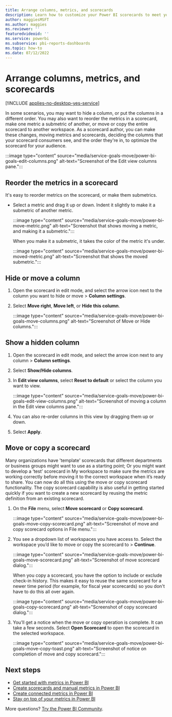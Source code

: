 ```yaml
---
title: Arrange columns, metrics, and scorecards
description: Learn how to customize your Power BI scorecards to meet your teams' needs.
author: maggiesMSFT
ms.author: maggies
ms.reviewer: ''
featuredvideoid: ''
ms.service: powerbi
ms.subservice: pbi-reports-dashboards
ms.topic: how-to
ms.date: 07/12/2022
---
```

# Arrange columns, metrics, and scorecards

[!INCLUDE [applies-no-desktop-yes-service](../includes/applies-no-desktop-yes-service.md)]

In some scenarios, you may want to hide a column, or put the columns in a different order. You may also want to reorder the metrics in a scorecard, make one metric a submetric of another, or move or copy the entire scorecard to another workspace. As a scorecard author, you can make these changes, moving metrics and scorecards, deciding the columns that your scorecard consumers see, and the order they're in, to optimize the scorecard for your audience.

:::image type="content" source="media/service-goals-move/power-bi-goals-edit-columns.png" alt-text="Screenshot of the Edit view columns pane.":::

## Reorder the metrics in a scorecard

It's easy to reorder metrics on the scorecard, or make them submetrics.

- Select a metric and drag it up or down. Indent it slightly to make it a submetric of another metric. 

  :::image type="content" source="media/service-goals-move/power-bi-move-metric.png" alt-text="Screenshot that shows moving a metric, and making it a submetric.":::

  When you make it a submetric, it takes the color of the metric it's under.

  :::image type="content" source="media/service-goals-move/power-bi-moved-metric.png" alt-text="Screenshot that shows the moved submetric.":::

## Hide or move a column

1. Open the scorecard in edit mode, and select the arrow icon next to the column you want to hide or move > **Column settings**.
1. Select **Move right**, **Move left**, or **Hide this column**.

    :::image type="content" source="media/service-goals-move/power-bi-goals-move-columns.png" alt-text="Screenshot of Move or Hide columns.":::

## Show a hidden column

1. Open the scorecard in edit mode, and select the arrow icon next to any column > **Column settings**.
1. Select **Show/Hide columns**.
1. In **Edit view columns**, select **Reset to default** or select the column you want to view. 

    :::image type="content" source="media/service-goals-move/power-bi-goals-edit-view-columns.png" alt-text="Screenshot of moving a column in the Edit view columns pane.":::

1. You can also re-order columns in this view by dragging them up or down.
1. Select **Apply**.

## Move or copy a scorecard

Many organizations have 'template' scorecards that different departments or business groups might want to use as a starting point; Or you might want to develop a ‘test’ scorecard in My workspace to make sure the metrics are working correctly before moving it to the correct workspace when it’s ready to share. You can now do all this using the move or copy scorecard functionality. The copy scorecard capability is also useful in getting started quickly if you want to create a new scorecard by reusing the metric definition from an existing scorecard.

1. On the **File** menu, select **Move scorecard** or **Copy scorecard**.

    :::image type="content" source="media/service-goals-move/power-bi-goals-move-copy-scorecard.png" alt-text="Screenshot of move and copy scorecard options in File menu.":::
    
2. You see a dropdown list of workspaces you have access to. Select the workspace you’d like to move or copy the scorecard to > **Continue**.

    :::image type="content" source="media/service-goals-move/power-bi-goals-move-scorecard.png" alt-text="Screenshot of move scorecard dialog.":::
     
    When you copy a scorecard, you have the option to include or exclude check-in history. This makes it easy to reuse the same scorecard for a newer time period (for example, for fiscal year scorecards) so you don't have to do this all over again. 
     
    :::image type="content" source="media/service-goals-move/power-bi-goals-copy-scorecard.png" alt-text="Screenshot of copy scorecard dialog.":::
       
 3. You’ll get a notice when the move or copy operation is complete. It can take a few seconds. Select **Open Scorecard** to open the scorecard in the selected workspace.
 
    :::image type="content" source="media/service-goals-move/power-bi-goals-move-copy-toast.png" alt-text="Screenshot of notice on completion of move and copy scorecard.":::
     
     
## Next steps

- [Get started with metrics in Power BI](service-goals-introduction.md)
- [Create scorecards and manual metrics in Power BI](service-goals-create.md)
- [Create connected metrics in Power BI](service-goals-create-connected.md)
- [Stay on top of your metrics in Power BI](service-goals-check-in.md)

More questions? [Try the Power BI Community](https://community.powerbi.com/).
